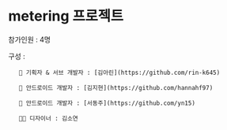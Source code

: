 # metering 프로젝트

참가인원 : 4명

구성 : 

       👩 기획자 & 서브 개발자 : [김아린](https://github.com/rin-k645)

       👧 안드로이드 개발자 : [김지현](https://github.com/hannahf97)
       
       👨 안드로이드 개발자 : [서동주](https://github.com/yn15)
       
       👩‍🦱 디자이너 : 김소연 
       
